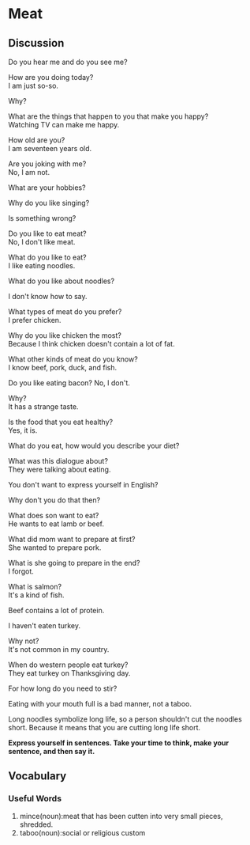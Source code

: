 # Meat
## Discussion
Do you hear me and do you see me?  

How are you doing today?  
I am just so-so.  

Why?  

What are the things that happen to you that make you happy?  
Watching TV can make me happy.  

How old are you?  
I am seventeen years old.  

Are you joking with me?  
No, I am not.  

What are your hobbies?  


Why do you like singing?  

Is something wrong?  

Do you like to eat meat?  
No, I don't like meat.  

What do you like to eat?  
I like eating noodles.  

What do you like about noodles?  

I don't know how to say.  

What types of meat do you prefer?  
I prefer chicken.  

Why do you like chicken the most?  
Because I think chicken doesn't contain a lot of fat.  

What other kinds of meat do you know?  
I know beef, pork, duck, and fish.  

Do you like eating bacon? 
No, I don't.  

Why?  
It has a strange taste.  

Is the food that you eat healthy?  
Yes, it is.  

What do you eat, how would you describe your diet?  

What was this dialogue about?  
They were talking about eating. 

You don't want to express yourself in English?  

Why don't you do that then?  


What does son want to eat?  
He wants to eat lamb or beef.  

What did mom want to prepare at first?  
She wanted to prepare pork.  

What is she going to prepare in the end?  
I forgot.  

What is salmon?  
It's a kind of fish.  

Beef contains a lot of protein.  

I haven't eaten turkey.  

Why not?  
It's not common in my country.  

When do western people eat turkey?  
They eat turkey on Thanksgiving day.  

For how long do you need to stir?  


Eating with your mouth full is a bad manner, not a taboo.  


Long noodles symbolize long life, so a person shouldn't cut the noodles short. Because it means that you are cutting long life short.  



**Express yourself in sentences. Take your time to think, make your sentence, and then say it.**

## Vocabulary
### Useful Words
1. mince(noun):meat that has been cutten into very small pieces, shredded.
1. taboo(noun):social or religious custom
